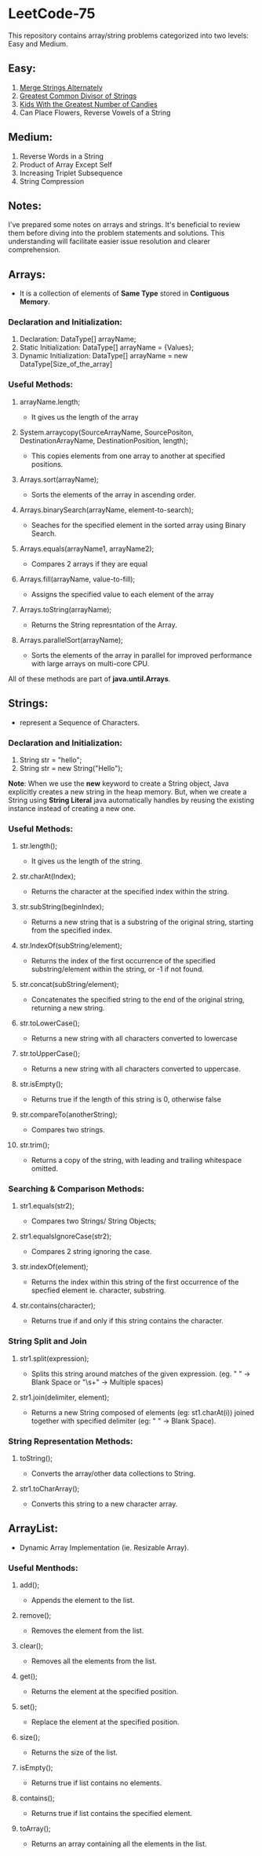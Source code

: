 # LeetCode-75

This repository contains array/string problems categorized into two levels: Easy and Medium.

## Easy: 
1. [Merge Strings Alternately](https://github.com/Shubham-Nahar-Java-Coder/Leetcode-75/tree/master/Array-Strings/Merge-String-Alternately)
2. [Greatest Common Divisor of Strings](https://github.com/Shubham-Nahar-Java-Coder/Leetcode-75/tree/master/Array-Strings/Greatest-Common-Divisor-Of-String) 
3. [Kids With the Greatest Number of Candies](https://github.com/Shubham-Nahar-Java-Coder/Leetcode-75/tree/master/Array-Strings/Kids-With-Greatest-Number-Of-Candies) 
4. Can Place Flowers, Reverse Vowels of a String
 
## Medium: 
1. Reverse Words in a String 
2. Product of Array Except Self 
3. Increasing Triplet Subsequence 
4. String Compression

## Notes:

I've prepared some notes on arrays and strings. It's beneficial to review them before diving into the problem statements and solutions. This understanding will facilitate easier issue resolution and clearer comprehension.

## Arrays:
- It is a collection of elements of **Same Type** stored in **Contiguous Memory**.

### Declaration and Initialization: 
1. Declaration: DataType\[\] arrayName;
2. Static Initialization: DataType\[\] arrayName = {Values};
3. Dynamic Initialization: DataType\[\] arrayName = new DataType\[Size_of_the_array\]

### Useful Methods:
1. arrayName.length;
    - It gives us the length of the array

2. System.arraycopy(SourceArrayName, SourcePositon, DestinationArrayName, DestinationPosition, length);
    - This copies elements from one array to another at specified positions.

3. Arrays.sort(arrayName);
    - Sorts the elements of the array in ascending order.

4. Arrays.binarySearch(arrayName, element-to-search);
    - Seaches for the specified element in the sorted array using Binary Search.

5. Arrays.equals(arrayName1, arrayName2);
    - Compares 2 arrays if they are equal

6. Arrays.fill(arrayName, value-to-fill);
    - Assigns the specified value to each element of the array

7. Arrays.toString(arrayName);
    - Returns the String represntation of the Array.

8. Arrays.parallelSort(arrayName);
    - Sorts the elements of the array in parallel for improved performance with large arrays on multi-core CPU.

All of these methods are part of **java.until.Arrays**.

## Strings:
- represent a Sequence of Characters.

### Declaration and Initialization:
1. String str = "hello";
2. String str = new String("Hello");

**Note**: When we use the **new** keyword to create a String object, Java explicitly creates a new string in the heap memory. But, when we create a String using **String Literal** java automatically handles by reusing the existing instance instead of creating a new one.

### Useful Methods:
1. str.length();
    - It gives us the length of the string.

2. str.charAt(Index);
    - Returns the character at the specified index within the string.

3. str.subString(beginIndex);
    - Returns a new string that is a substring of the original string, starting from the specified index.

4. str.IndexOf(subString/element);
    - Returns the index of the first occurrence of the specified substring/element within the string, or -1 if not found.

5. str.concat(subString/element);
    -  Concatenates the specified string to the end of the original string, returning a new string.

6. str.toLowerCase();
    - Returns a new string with all characters converted to lowercase

7. str.toUpperCase();
    - Returns a new string with all characters converted to uppercase.

8. str.isEmpty();
    - Returns true if the length of this string is 0, otherwise false

9. str.compareTo(anotherString);
    - Compares two strings.

10. str.trim();
    - Returns a copy of the string, with leading and trailing whitespace omitted.

### Searching & Comparison Methods:

1. str1.equals(str2);
    - Compares two Strings/ String Objects;

2. str1.equalsIgnoreCase(str2);
    - Compares 2 string ignoring the case.

3. str.indexOf(element);
    - Returns the index within this string of the first occurrence of the specfied element ie. character, substring.

4. str.contains(character);
    - Returns true if and only if this string contains the character.

### String Split and Join

1. str1.split(expression);
    - Splits this string around matches of the given expression. (eg. " " -> Blank Space or "\\s+" -> Multiple spaces)

2. str1.join(delimiter, element);
    - Returns a new String composed of elements (eg: st1.charAt(i)) joined together with specified delimiter (eg: " " -> Blank Space).

### String Representation Methods:

1. toString();
    - Converts the array/other data collections to String.

2. str1.toCharArray();
    - Converts this string to a new character array.

## ArrayList:
- Dynamic Array Implementation (ie. Resizable Array).

### Useful Menthods:
1. add();
    - Appends the element to the list.

2. remove();
    - Removes the element from the list.

3. clear();
    - Removes all the elements from the list.

4. get();
    - Returns the element at the specified position.

5. set();
    - Replace the element at the specified position.

6. size();
    - Returns the size of the list.

7. isEmpty();
    - Returns true if list contains no elements.

8. contains();
    - Returns true if list contains the specified element.

9. toArray();
    - Returns an array containing all the elements in the list.

